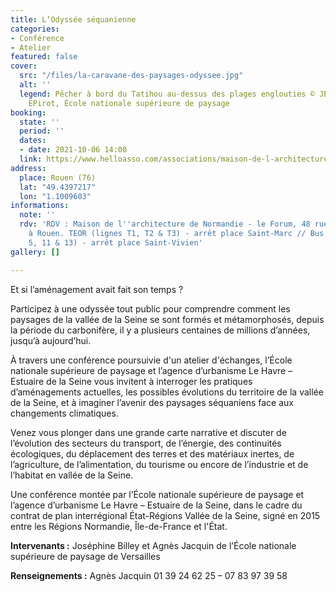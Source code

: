 ```yaml
---
title: L’Odyssée séquanienne
categories:
- Conférence
- Atelier
featured: false
cover:
  src: "/files/la-caravane-des-paysages-odyssee.jpg"
  alt: ''
  legend: Pêcher à bord du Tatihou au-dessus des plages englouties © JBilley, AJacquin,
    EPirot, École nationale supérieure de paysage
booking:
  state: ''
  period: ''
  dates:
  - date: 2021-10-06 14:00
  link: https://www.helloasso.com/associations/maison-de-l-architecture-de-normandie-le-forum/evenements/l-odyssee-sequanienne
address:
  place: Rouen (76)
  lat: "49.4397217"
  lon: "1.1009603"
informations:
  note: ''
  rdv: 'RDV : Maison de l''architecture de Normandie - le Forum, 48 rue Victor Hugo
    à Rouen. TEOR (lignes T1, T2 & T3) - arrêt place Saint-Marc // Bus (lignes F2,
    5, 11 & 13) - arrêt place Saint-Vivien'
gallery: []

---
```

Et si l’aménagement avait fait son temps ?

Participez à une odyssée tout public pour comprendre comment les paysages de la vallée de la Seine se sont formés et métamorphosés, depuis la période du carbonifère, il y a plusieurs centaines de millions d’années, jusqu’à aujourd’hui.

À travers une conférence poursuivie d'un atelier d'échanges, l’École nationale supérieure de paysage et l’agence d’urbanisme Le Havre – Estuaire de la Seine vous invitent à interroger les pratiques d’aménagements actuelles, les possibles évolutions du territoire de la vallée de la Seine, et à imaginer l’avenir des paysages séquaniens face aux changements climatiques.

Venez vous plonger dans une grande carte narrative et discuter de l’évolution des secteurs du transport, de l’énergie, des continuités écologiques, du déplacement des terres et des matériaux inertes, de l’agriculture, de l’alimentation, du tourisme ou encore de l’industrie et de l’habitat en vallée de la Seine.

Une conférence montée par l’École nationale supérieure de paysage et l’agence d’urbanisme Le Havre – Estuaire de la Seine, dans le cadre du contrat de plan interrégional État-Régions Vallée de la Seine, signé en 2015 entre les Régions Normandie, Île-de-France et l'État.

**Intervenants :** Joséphine Billey et Agnès Jacquin de l’École nationale supérieure de paysage de Versailles

**Renseignements :** Agnès Jacquin 01 39 24 62 25 – 07 83 97 39 58